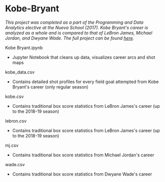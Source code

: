 # Kobe-Bryant

*This project was completed as a part of the Programming and Data Analytics elective at the Nueva School (2017). Kobe Bryant's career is analyzed as a whole and is compared to that of LeBron James, Michael Jordan, and Dwyane Wade. The full project can be found [here](https://jeremydumalig.com/analyzing-kobe-bryants-regular-season-career-trajectory/).*

Kobe Bryant.ipynb
* Jupyter Notebook that cleans up data, visualizes career arcs and shot maps

kobe_data.csv
* Contains detailed shot profiles for every field goal attempted from Kobe Bryant's career (only regular season)

kobe.csv
* Contains traditional box score statistics from LeBron James's career (up to the 2018-19 season)

lebron.csv
* Contains traditional box score statistics from LeBron James's career (up to the 2018-19 season)

mj.csv
* Contains traditional box score statistics from Michael Jordan's career

wade.csv
* Contains traditional box score statistics from Dwyane Wade's career
